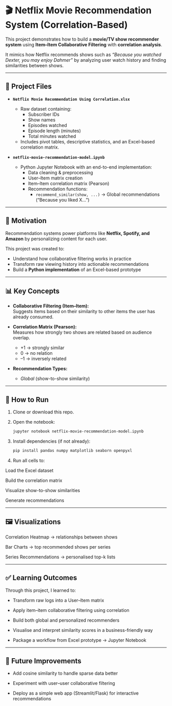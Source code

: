 # 🎬 Netflix Movie Recommendation System (Correlation-Based)

This project demonstrates how to build a **movie/TV show recommender system** using **Item–Item Collaborative Filtering** with **correlation analysis**.  

It mimics how Netflix recommends shows such as *“Because you watched Dexter, you may enjoy Dahmer”* by analyzing user watch history and finding similarities between shows.

---

## 📂 Project Files
- **`Netflix Movie Recommendation Using Correlation.xlsx`**  
  - Raw dataset containing:
    - Subscriber IDs  
    - Show names  
    - Episodes watched  
    - Episode length (minutes)  
    - Total minutes watched  
  - Includes pivot tables, descriptive statistics, and an Excel-based correlation matrix.  

- **`netflix-movie-recommendation-model.ipynb`**  
  - Python Jupyter Notebook with an end-to-end implementation:
    - Data cleaning & preprocessing  
    - User–Item matrix creation  
    - Item–Item correlation matrix (Pearson)  
    - Recommendation functions:
      - `recommend_similar(show, ...)` → Global recommendations (“Because you liked X…”)  

---

## 🔑 Motivation
Recommendation systems power platforms like **Netflix, Spotify, and Amazon** by personalizing content for each user.  

This project was created to:
- Understand how collaborative filtering works in practice  
- Transform raw viewing history into actionable recommendations  
- Build a **Python implementation** of an Excel-based prototype  

---

## 📊 Key Concepts
- **Collaborative Filtering (Item–Item):**  
  Suggests items based on their similarity to other items the user has already consumed.  

- **Correlation Matrix (Pearson):**  
  Measures how strongly two shows are related based on audience overlap.  
  - +1 → strongly similar  
  - 0 → no relation  
  - –1 → inversely related  

- **Recommendation Types:**  
  - *Global* (show-to-show similarity)  

---

## 🚀 How to Run
1. Clone or download this repo.  
2. Open the notebook:  
   ```bash
   jupyter notebook netflix-movie-recommendation-model.ipynb
   ```
   
3. Install dependencies (if not already):
   ```bash
   pip install pandas numpy matplotlib seaborn openpyxl
   ```
4. Run all cells to:

Load the Excel dataset

Build the correlation matrix

Visualize show-to-show similarities

Generate recommendations

---

## 🖼 Visualizations

Correlation Heatmap → relationships between shows

Bar Charts → top recommended shows per series

Series Recommendations → personalised top-k lists

---

## ✅ Learning Outcomes

Through this project, I learned to:

* Transform raw logs into a User–Item matrix

* Apply item–item collaborative filtering using correlation

* Build both global and personalized recommenders

* Visualise and interpret similarity scores in a business-friendly way

* Package a workflow from Excel prototype → Jupyter Notebook

---

## 📌 Future Improvements

* Add cosine similarity to handle sparse data better

* Experiment with user–user collaborative filtering

* Deploy as a simple web app (Streamlit/Flask) for interactive recommendations
  
